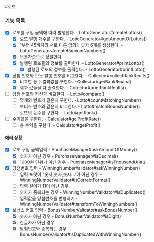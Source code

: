 #로또

### 기능 목록

- [x] 로또를 구입 금액에 따라 발행한다. - LottoGenerator#createLottos()
  - [x] 로또 발행 개수를 구한다. - LottoGenerator#getAmountOfLottos()
  - [x] 1부터 45까지의 서로 다른 임의의 숫자 6개를 생성한다. - LottoGenerator#createRandomNumbers()
  - [x] 오름차순으로 정렬한다.
  - [x] 발행된 로또들의 정보를 출력한다. - LottoGenerator#printLottos()
    - [x] 발행된 로또의 정보를 출력한다. - LottoGenerator#printLotto()
- [x] 당첨 번호와 모든 발행 번호를 비교한다. - Collector#collectRankReults()
  - [x] 비교한 등수 결과값을 구한다. - Collector#getRankReults()
  - [x] 결과 값들을 다 출력한다. - Collector#printRankReults()
- [ ] 당첨 번호와 자신과 비교한다. - Lotto#compare()
  - [ ] 몇개의 번호가 같은지 구한다. - Lotto#countMatchingNumber()
  - [ ] 보너스 번호와 같은지 비교한다. - Lotto#matchBounsNumber()
  - [ ] 로또의 등수를 구한다. - Lotto#getRank()
- [ ] 수익률을 구한다. - Calculator#getProfitRate()
  - [ ] 총 수익을 구한다. - Calculator#getProfit()

#### 에러 상황
- [x] 로또 구입 금액입력 - PurchaseManager#askAmountOfMoney()
  - [x] 숫자가 아닌 경우 - PurchaseManager#isDecimal()
  - [x] 1000원 단위가 아닌 경우 - PurchaseManager#isThousandUnit()
- [x] 당첨번호 입력 - WinningNumberValidator#askWinningNumber()
  - [ ] 입력 포맷이 "숫자,숫자,숫자..."이 아닌 경우 - WinningNumberValidator#isCorrectFormat()
  - [ ] 입력 길이가 11이 아닌 경우
  - [ ] 숫자가 중복되는 경우 - WinningNumberValidator#isDuplicated()
  - [ ] 입력값을 당첨번호를 변형하기 - WinningNumberValidator#transformToWinningNumbers()
- [x] 보너스 번호 입력 - BonusNumberValidator#askBonusNumber()
  - [x] 숫자가 아닌 경우 - BonusNumberValidator#isDigit()
  - [x] 한글자가 아닌 경우
  - [x] 당첨번호와 중복되는 경우 - BonusNumberValidator#isDuplicatedWithWinningNumber()